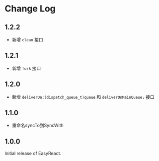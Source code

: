 # Change Log

## 1.2.2

-  新增 `clean` 接口

## 1.2.1

-  新增 `fork` 接口

## 1.2.0

-  新增 `deliverOn:(dispatch_queue_t)queue` 和 `deliverOnMainQueue;` 接口

## 1.1.0

-  重命名syncTo到SyncWith


## 1.0.0

Initial release of EasyReact.
